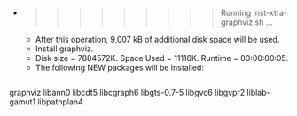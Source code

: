 * >>>>>>>>> Running inst-xtra-graphviz.sh ...
  * After this operation, 9,007 kB of additional disk space will be used.
  * Install graphviz.
  * Disk size = 7884572K. Space Used = 11116K. Runtime = 00:00:00:05.
  * The following NEW packages will be installed:
  ```bash
graphviz libann0 libcdt5 libcgraph6 libgts-0.7-5
libgvc6 libgvpr2 liblab-gamut1 libpathplan4
  ```
